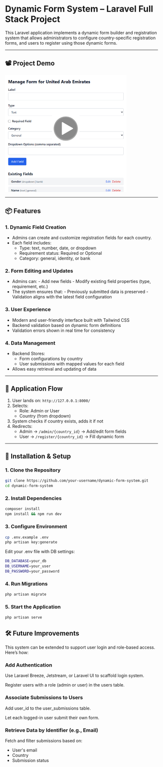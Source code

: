 # Dynamic Form System – Laravel Full Stack Project

This Laravel application implements a dynamic form builder and registration system that allows administrators to configure country-specific registration forms, and users to register using those dynamic forms.

---

## 📽️ Project Demo

<a href="https://drive.google.com/file/d/1y_eXSQi9wIjULVWGAnWIMRSCPEgpKDXN/view?usp=sharing" target="_blank">
  <img src="demo_preview.png" alt="Click here to watch the demo" width="400">
</a>

---


## 📦 Features

### 1. Dynamic Field Creation

- Admins can create and customize registration fields for each country.
- Each field includes:
    - Type: text, number, date, or dropdown
    - Requirement status: Required or Optional
    - Category: general, identity, or bank

### 2. Form Editing and Updates

- Admins can:
      - Add new fields
      - Modify existing field properties (type, requirement, etc.)
- The system ensures that:
      - Previously submitted data is preserved
      - Validation aligns with the latest field configuration
  
### 3. User Experience
- Modern and user-friendly interface built with Tailwind CSS
- Backend validation based on dynamic form definitions
- Validation errors shown in real time for consistency

### 4. Data Management
- Backend Stores:
  - Form configurations by country
  - User submissions with mapped values for each field
- Allows easy retrieval and updating of data

---

## 🧭 Application Flow

1. User lands on: `http://127.0.0.1:8000/`
2. Selects:
   - Role: Admin or User
   - Country (from dropdown)
3. System checks if country exists, adds it if not
4. Redirects:
   - Admin → `/admin/{country_id}` → Add/edit form fields
   - User → `/register/{country_id}` → Fill dynamic form

---

## 🚀 Installation & Setup

### 1. Clone the Repository
```bash
git clone https://github.com/your-username/dynamic-form-system.git
cd dynamic-form-system
```
### 2. Install Dependencies

```bash
composer install
npm install && npm run dev
```
### 3. Configure Environment

```bash
cp .env.example .env
php artisan key:generate
```
Edit your .env file with DB settings:

```bash
DB_DATABASE=your_db
DB_USERNAME=your_user
DB_PASSWORD=your_password
```
### 4. Run Migrations

```bash
php artisan migrate
```
### 5. Start the Application

```bash
php artisan serve
```
## 🛠️ Future Improvements

This system can be extended to support user login and role-based access. Here’s how:

### Add Authentication
Use Laravel Breeze, Jetstream, or Laravel UI to scaffold login system.

Register users with a role (admin or user) in the users table.

### Associate Submissions to Users
Add user_id to the user_submissions table.

Let each logged-in user submit their own form.

### Retrieve Data by Identifier (e.g., Email)
Fetch and filter submissions based on:
- User's email
- Country
- Submission status
